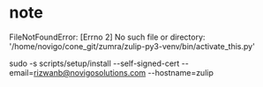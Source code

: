 # note
FileNotFoundError: [Errno 2] No such file or directory: '/home/novigo/cone_git/zumra/zulip-py3-venv/bin/activate_this.py'

sudo -s scripts/setup/install --self-signed-cert --email=rizwanb@novigosolutions.com --hostname=zulip
